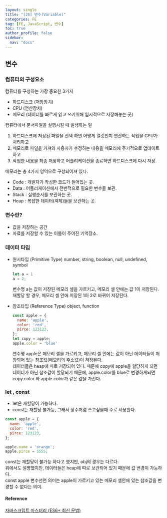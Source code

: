 ```yaml
---
layout: single
title: "[JS] 변수(Variable)"
categories: FE
tag: [FE, JavaScript, 변수]
toc: true
author_profile: false
sidebar:
  nav: "docs"
---
```


## 변수

### 컴퓨터의 구성요소 

컴퓨터를 구성하는 가장 중요한 3가지

- 하드디스크 (저장장치)
- CPU (연산장치)
- 메모리 (데이터를 빠르게 읽고 쓰기위해 임시적으로 저장해놓는 곳)

컴퓨터에서 문서파일을 실행시킬 때 발생하는 일

1. 하드디스크에 저장된 파일을 선택 하면 어떻게 열것인지 연산하는 작업을 CPU가 처리하고
2. 메모리로 파일을 가져와 사용자가 수정하는 내용을 메모리에 주기적으로 업데이트하고
3. 작업한 내용을 최종 저장하고 어플리케이션을 종료하면 하드디스크에 다시 저장.

메모리는 총 4가지 영역으로 구성되어져 있다.

- Code : 개발자가 작성한 코드가 들어있는 곳.
- Data : 어플리케이션에서 전반적으로 필요한 변수들 보관.
- Stack : 실행순서를 보관하는 곳.
- Heap : 복잡한 데이터(객체)들을 보관하는 곳.

### 변수란?

- 값을 저장하는 공간
- 자료를 저장할 수 있는 이름이 주어진 기억장소.

### 데이터 타입

- 원시타입 (Primitive Type)
  number, string, boolean, null, undefined, symbol

  ```javascript
  let a = 1
  a = 2;
  ```

  변수명 a는 값이 저장된 메모리 셀을 가르키고, 메모리 셀 안에는 값 1이 저장된다.<br>재할당 할 경우, 메모리 셀 안에 저장된 1이 2로 바뀌어 저장된다. 

- 참조타입 (Reference Type)
  object, function

  ```javascript
  const apple = {
    name: 'apple',
    color: 'red',
    pirce: 123123,
  };
  let copy = apple;
  apple.color = 'blue'
  ```

  변수명 apple은 메모리 셀을 가르키고, 메모리 셀 안에는 값이 아닌 데이터들이 저장되어 있는 참조값(메모리의 주소값)이 저장된다.<br>데이터들은 heap에 따로 저장되어 있다. 때문에 copy에 apple을 할당하게 되면 데이터가 아닌 참조값이 할당되기 때문에, apple.color를 blue로 변경하게되면 copy.color 와 apple.color가 같은 값을 가진다.

### let , const

- let은 재할당이 가능하다.
- const는 재할당 불가능, 그래서 상수처럼 쓰고싶을때 주로 사용한다.

```javascript
const apple = {
  name: 'apple',
  color: 'red',
  pirce: 123123,
};

apple.name = 'orange';
apple.pirce = 5555;
```

const는 재할당이 불가능 하다고 했지만, obj의 경우는 다르다.<br>위에서도 설명했지만, 데이터들은 heap에 따로 보관되어 있기 때문에 값 변경이 가능하다.<br>const apple 변수선언 의미는 apple이 가르키고 있는 메모리 셀안에 있는 참조값을 변경할 수 없다는 의미.

#### Reference

[자바스크립트 마스터리 (ES6+ 최신 문법)](https://academy.dream-coding.com/courses/javascript)

